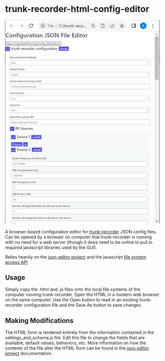 # trunk-recorder-html-config-editor

![screenshot](/images/screenshot.PNG)

A browser-based configuration editor for [trunk-recorder](https://github.com/robotastic/trunk-recorder) JSON config files.  Can be opened by a browser on computer that trunk-recorder is running with no need for a web server (though it does need to be online to pull in required javascript libraries used by the GUI).  

Relies heavily on the [json-editor project](https://github.com/json-editor/json-editor) and the javascript [file system access API](https://web.dev/file-system-access/)

## Usage

Simply copy the .html and .js files onto the local file systems of the computer running trunk-recorder.  Open the HTML in a modern web browser on the same computer.  Use the Open button to read in an existing trunk-recorder configuration file and the Save As button to save changes.  

## Making Modifications

The HTML form is rendered entirely from the information contained in the settings_and_schema.js file.  Edit this file to change the fields that are available, default values, behaviors, etc.  More information on how the contents of the file alter the HTML form can be found in the [json-editor project](https://github.com/json-editor/json-editor) documentation.  
